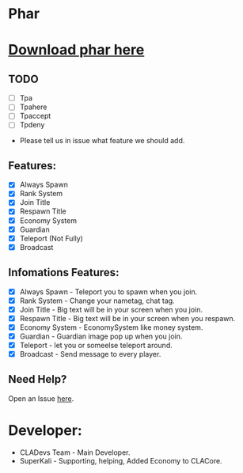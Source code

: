 # Phar

# [Download phar here](https://poggit.pmmp.io/ci/CLADevs/CLACore/~)

## TODO

- [ ] Tpa
- [ ] Tpahere
- [ ] Tpaccept
- [ ] Tpdeny

* Please tell us in issue what feature we should add.

## Features:

- [x] Always Spawn
- [x] Rank System
- [x] Join Title
- [x] Respawn Title
- [x] Economy System
- [x] Guardian
- [x] Teleport (Not Fully)
- [x] Broadcast
 
 ## Infomations Features:
 
 - [x] Always Spawn - Teleport you to spawn when you join.
 - [x] Rank System - Change your nametag, chat tag.
 - [x] Join Title - Big text will be in your screen when you join.
 - [x] Respawn Title - Big text will be in your screen when you respawn.
 - [x] Economy System - EconomySystem like money system.
 - [x] Guardian - Guardian image pop up when you join.
 - [x] Teleport - let you or someelse teleport around.
 - [x] Broadcast - Send message to every player.

 ## Need Help?
 
  Open an Issue [here](https://github.com/CLADevs/CLACore/issues/new).
  
 # Developer:
 
 * CLADevs Team - Main Developer.
 * SuperKali - Supporting, helping, Added Economy to CLACore.
